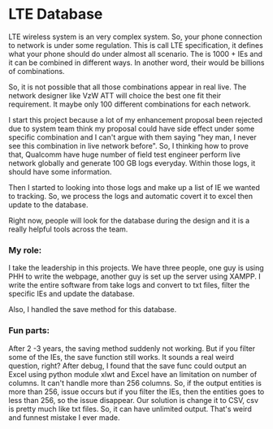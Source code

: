 # LTE Database
LTE wireless system is an very complex system. So, your phone connection to network is under some 
regulation. This is call LTE specification, it defines what your phone should do under almost all 
scenario. The is 1000 + IEs and it can be combined in different ways. In another word, their would be
billions of combinations.

So, it is not possible that all those combinations appear in real live. The network designer like VzW 
ATT will choice the best one fit their requirement. It maybe only 100 different combinations for each 
network. 

I start this project because a lot of my enhancement proposal been rejected due to system team think 
my proposal could have side effect under some specific combination and I can't argue with them saying 
"hey man, I never see this combination in live network before". So, I thinking how to prove that, Qualcomm
have huge number of field test engineer perform live network globally and generate 100 GB logs everyday.
Within those logs, it should have some information. 

Then I started to looking into those logs and make up a list of IE we wanted to tracking. So, we process 
the logs and automatic covert it to excel then update to the database. 

Right now, people will look for the database during the design and it is a really helpful tools across 
the team. 

### My role: 
I take the leadership in this projects. We have three people, one guy is using PHH to write the webpage,
another guy is set up the server using XAMPP. I write the entire software from take logs and convert to
txt files, filter the specific IEs and update the database. 

Also, I handled the save method for this database.


### Fun parts:
After 2 -3 years, the saving method suddenly not working. But if you filter some of the IEs, the save 
function still works. It sounds a real weird question, right? After debug, I found that the save func 
could output an Excel using python module xlwt and Excel have an limitation on number of columns. It 
can't handle more than 256 columns. So, if the output entities is more than 256, issue occurs but if 
you filter the IEs, then the entities goes to less than 256, so the issue disappear.
Our solution is change it to CSV, csv is pretty much like txt files. So, it can have unlimited output. 
That's weird and funnest mistake I ever made. 

### 